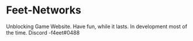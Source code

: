 # Feet-Networks
Unblocking Game Website.
Have fun, while it lasts.
In development most of the time.
Discord -f4eet#0488
